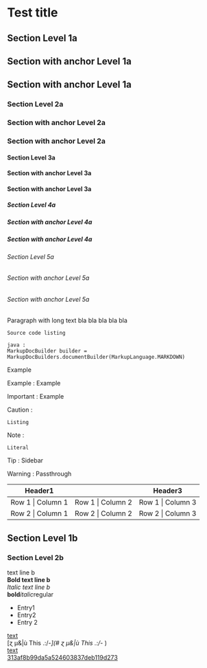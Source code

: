 # Test title


## Section Level 1a

<a name="level-1a"></a>
## Section with anchor Level 1a

## Section with anchor Level 1a

### Section Level 2a

<a name="level-2a"></a>
### Section with anchor Level 2a

### Section with anchor Level 2a

#### Section Level 3a

<a name="level-3a"></a>
#### Section with anchor Level 3a

#### Section with anchor Level 3a

##### Section Level 4a

<a name="level-4a"></a>
##### Section with anchor Level 4a

##### Section with anchor Level 4a

###### Section Level 5a

<a name="level-5a"></a>
###### Section with anchor Level 5a

###### Section with anchor Level 5a
Paragraph with long text bla bla bla bla bla

```
Source code listing
```

```
java :
MarkupDocBuilder builder = MarkupDocBuilders.documentBuilder(MarkupLanguage.MARKDOWN)
```

Example

Example : 
Example

Important : 
Example

Caution : 
```
Listing
```

Note : 
```
Literal
```

Tip : 
Sidebar

Warning : 
Passthrough


|Header1||Header3|
|---|---|---|
|Row 1 \| Column 1|Row 1 \| Column 2|Row 1 \| Column 3|
|Row 2 \| Column 1|Row 2 \| Column 2|Row 2 \| Column 3|


## Section Level 1b

### Section Level 2b
text line b  
**Bold text line b**  
*Italic text line b*  
**bold***italic*regular  

* Entry1
* Entry2
* Entry 2

<a name="anchor"></a>
<a name="simple-anchor"></a>
<a name="313af8b99da5a524603837deb119d273"></a>
[text](./document.md#anchor)  
[ɀ µ&|ù This .:/-_](#  ɀ µ&|ù This .:/-_  )  
[text](./document.md#anchor)  
[313af8b99da5a524603837deb119d273](#313af8b99da5a524603837deb119d273)  


